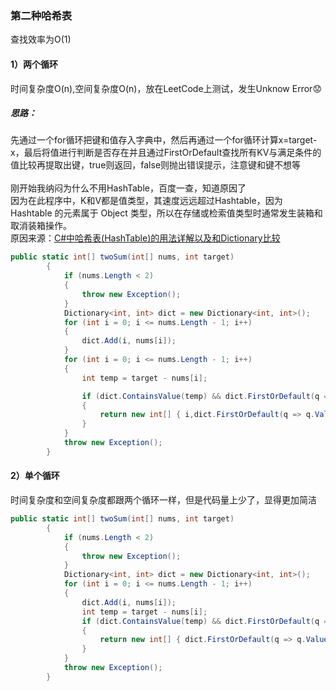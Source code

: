 ### 第二种哈希表
查找效率为O(1)
#### 1）两个循环<br>
时间复杂度O(n),空间复杂度O(n)，放在LeetCode上测试，发生Unknow Error:worried:<br>
##### 思路：
先通过一个for循环把键和值存入字典中，然后再通过一个for循环计算x=target-x，最后将值进行判断是否存在并且通过FirstOrDefault查找所有KV与满足条件的值比较再提取出键，true则返回，false则抛出错误提示，注意键和键不想等<br><br>
刚开始我纳闷为什么不用HashTable，百度一查，知道原因了<br>
因为在此程序中，K和V都是值类型，其速度远远超过Hashtable，因为 Hashtable 的元素属于 Object 类型，所以在存储或检索值类型时通常发生装箱和取消装箱操作。<br>
原因来源：[C#中哈希表(HashTable)的用法详解以及和Dictionary比较](https://www.cnblogs.com/zk-zhou/p/6672494.html)
```C#
public static int[] twoSum(int[] nums, int target)
        {
            if (nums.Length < 2)
            {
                throw new Exception();
            }
            Dictionary<int, int> dict = new Dictionary<int, int>();
            for (int i = 0; i <= nums.Length - 1; i++)
            {
                dict.Add(i, nums[i]);
            }
            for (int i = 0; i <= nums.Length - 1; i++)
            {
                int temp = target - nums[i];

                if (dict.ContainsValue(temp) && dict.FirstOrDefault(q => q.Value == temp).Key != i)
                {
                    return new int[] { i,dict.FirstOrDefault(q => q.Value == temp).Key};
                }
            }
            throw new Exception();
        }
```
#### 2）单个循环
时间复杂度和空间复杂度都跟两个循环一样，但是代码量上少了，显得更加简洁<br>
```C#
public static int[] twoSum(int[] nums, int target)
        {
            if (nums.Length < 2)
            {
                throw new Exception();
            }
            Dictionary<int, int> dict = new Dictionary<int, int>();
            for (int i = 0; i <= nums.Length - 1; i++)
            {
                dict.Add(i, nums[i]);               
                int temp = target - nums[i];
                if (dict.ContainsValue(temp) && dict.FirstOrDefault(q => q.Value == temp).Key != i)
                {
                    return new int[] { dict.FirstOrDefault(q => q.Value == temp).Key,i };
                }
            }
            throw new Exception();
        }
```
